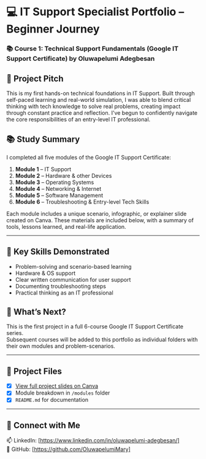 # 💻 IT Support Specialist Portfolio – Beginner Journey
### 📚 Course 1: Technical Support Fundamentals (Google IT Support Certificate) by Oluwapelumi Adegbesan
## 🚀 Project Pitch
 This is my first hands-on technical foundations in IT Support. Built through self-paced learning and real-world simulation, I was able to blend critical thinking with tech knowledge to solve real problems, creating impact through constant practice and reflection. I've begun to confidently navigate the core responsibilities of an entry-level IT professional.

## 📚 Study Summary
I completed all five modules of the Google IT Support Certificate:
1. **Module 1** – IT Support
2. **Module 2** – Hardware & other Devices
3. **Module 3** – Operating Systems
4. **Module 4** – Networking & Internet
5. **Module 5** – Software Management
6. **Module 6** – Troubleshooting & Entry-level Tech Skills

Each module includes a unique scenario, infographic, or explainer slide created on Canva. These materials are included below, with a summary of tools, lessons learned, and real-life application.

---
## 🧠 Key Skills Demonstrated
- Problem-solving and scenario-based learning  
- Hardware & OS support  
- Clear written communication for user support  
- Documenting troubleshooting steps  
- Practical thinking as an IT professional

## 🚀 What’s Next?
This is the first project in a full 6-course Google IT Support Certificate series.  
Subsequent courses will be added to this portfolio as individual folders with their own modules and problem-scenarios.

---

## 📎 Project Files
- [x] [View full project slides on Canva](https://www.canva.com/design/DAGsdctQoJI/my4lZy6t4l_378eN9sbHvw/edit?utm_content=DAGsdctQoJI&utm_campaign=designshare&utm_medium=link2&utm_source=sharebutton)
- [x] Module breakdown in `/modules` folder
- [x] `README.md` for documentation

---

## 🔗 Connect with Me
📫 LinkedIn: [https://www.linkedin.com/in/oluwapelumi-adegbesan/]  
💼 GitHub: [https://github.com/OluwapelumiMary]


